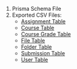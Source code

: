 1. Prisma Schema File
2. Exported CSV Files:
   * [Assignment Table](https://github.com/Hairum-Qureshi/f25-cisc474-individual/blob/main/packages/database/Database%20Table%20CSVs/Assignment_rows.csv)
   * [Course Table](https://github.com/Hairum-Qureshi/f25-cisc474-individual/blob/main/packages/database/Database%20Table%20CSVs/Course_rows.csv)
   * [Course Grade Table](https://github.com/Hairum-Qureshi/f25-cisc474-individual/blob/main/packages/database/Database%20Table%20CSVs/CourseGrade_rows.csv)
   * [File Table](https://github.com/Hairum-Qureshi/f25-cisc474-individual/blob/main/packages/database/Database%20Table%20CSVs/File_rows.csv)
   * [Folder Table](https://github.com/Hairum-Qureshi/f25-cisc474-individual/blob/main/packages/database/Database%20Table%20CSVs/Folder_rows.csv)
   * [Submission Table](https://github.com/Hairum-Qureshi/f25-cisc474-individual/blob/main/packages/database/Database%20Table%20CSVs/Submission_rows.csv)
   * [User Table](https://github.com/Hairum-Qureshi/f25-cisc474-individual/blob/main/packages/database/Database%20Table%20CSVs/User_rows.csv)

